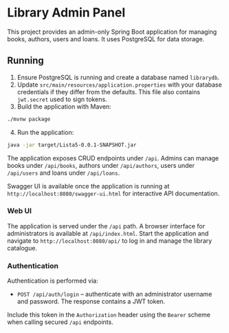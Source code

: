 # Library Admin Panel

This project provides an admin-only Spring Boot application for managing books, authors, users and loans. It uses PostgreSQL for data storage.

## Running

1. Ensure PostgreSQL is running and create a database named `librarydb`.
2. Update `src/main/resources/application.properties` with your database credentials if they differ from the defaults. This file also contains `jwt.secret` used to sign tokens.
3. Build the application with Maven:

```bash
./mvnw package
```

4. Run the application:

```bash
java -jar target/Lista5-0.0.1-SNAPSHOT.jar
```

The application exposes CRUD endpoints under `/api`. Admins can manage books under `/api/books`, authors under `/api/authors`, users under `/api/users` and loans under `/api/loans`.

Swagger UI is available once the application is running at `http://localhost:8080/swagger-ui.html` for interactive API documentation.

### Web UI

The application is served under the `/api` path. A browser interface for administrators
is available at `/api/index.html`. Start the application and navigate to
`http://localhost:8080/api/` to log in and manage the library catalogue.

### Authentication

Authentication is performed via:

* `POST /api/auth/login` &ndash; authenticate with an administrator username and password. The response contains a JWT token.

Include this token in the `Authorization` header using the `Bearer` scheme when calling secured `/api` endpoints.

